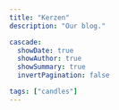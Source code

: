 ```yaml
---
title: "Kerzen"
description: "Our blog."

cascade:
  showDate: true
  showAuthor: true
  showSummary: true
  invertPagination: false

tags: ["candles"]
---
```


